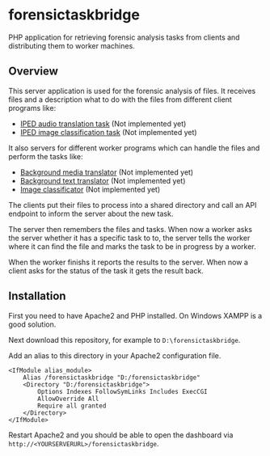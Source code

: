 # forensictaskbridge
PHP application for retrieving forensic analysis tasks from clients and distributing them to worker machines.

## Overview

This server application is used for the forensic analysis of files. It receives files and a description what to do with the files from different client programs like:

- [IPED audio translation task](https://github.com/hilderonny/iped-audiotranslatetask) (Not implemented yet)
- [IPED image classification task](https://github.com/hilderonny/iped-imageclassificationtask) (Not implemented yet)

It also servers for different worker programs which can handle the files and perform the tasks like:

- [Background media translator](https://github.com/hilderonny/background-media-translator) (Not implemented yet)
- [Background text translator](https://github.com/hilderonny/background-text-translator) (Not implemented yet)
- [Image classificator](https://github.com/hilderonny/image-classificator) (Not implemented yet)

The clients put their files to process into a shared directory and call an API endpoint to inform the server about the new task.

The server then remembers the files and tasks. When now a worker asks the server whether it has a specific task to to, the server tells the worker where it can find the file and marks the task to be in progress by a worker.

When the worker finishs it reports the results to the server. When now a client asks for the status of the task it gets the result back.

## Installation

First you need to have Apache2 and PHP installed. On Windows XAMPP is a good solution.

Next download this repository, for example to `D:\forensictaskbridge`.

Add an alias to this directory in your Apache2 configuration file.

```
<IfModule alias_module>
    Alias /forensictaskbridge "D:/forensictaskbridge"
    <Directory "D:/forensictaskbridge">
        Options Indexes FollowSymLinks Includes ExecCGI
        AllowOverride All
        Require all granted
    </Directory>
</IfModule>
```

Restart Apache2 and you should be able to open the dashboard via `http://<YOURSERVERURL>/forensictaskbridge`.
